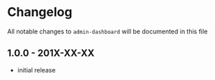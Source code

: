 # Changelog

All notable changes to `admin-dashboard` will be documented in this file

## 1.0.0 - 201X-XX-XX

- initial release
